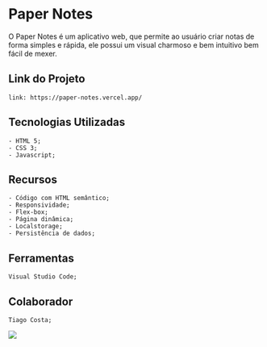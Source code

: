 # Paper Notes

O Paper Notes é um aplicativo web, que permite ao usuário criar notas de forma simples e rápida, ele possui um visual charmoso e bem intuitivo bem fácil de mexer.


## Link do Projeto
```
link: https://paper-notes.vercel.app/
```


## Tecnologias Utilizadas 
```
- HTML 5;     
- CSS 3;      
- Javascript;
```


## Recursos
```
- Código com HTML semântico;
- Responsividade;
- Flex-box;
- Página dinâmica;
- Localstorage;
- Persistência de dados;
```


## Ferramentas
```
Visual Studio Code;
```


## Colaborador
```
Tiago Costa;
```


![](https://i.postimg.cc/MThnpTyD/1.png)
